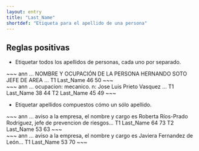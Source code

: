 ```yaml
---
layout: entry
title: "Last_Name"
shortdef: "Etiqueta para el apellido de una persona"
---
```


## Reglas positivas

* Etiquetar todos los apellidos de personas, cada uno por separado.

<div class="annotation-correct" markdown="1">
~~~ ann
... NOMBRE Y OCUPACIÓN DE LA PERSONA HERNANDO SOTO JEFE DE AREA …
T1 Last_Name 46 50 
~~~
</div>

<div class="annotation-correct" markdown="1">
~~~ ann
... ocupacion: mecanico. n: Jose Luis Prieto Vasquez …
T1 Last_Name 38 44 
T2 Last_Name 45 49 
~~~
</div>

* Etiquetar apellidos compuestos cómo un sólo apellido.

<div class="annotation-correct" markdown="1">
~~~ ann
... aviso a la empresa, el nombre y cargo es Roberta Ríos-Prado Rodríguez, jefe de prevencion de riesgos...
T1 Last_Name 64 73 
T2 Last_Name 53 63 
~~~
</div>

<div class="annotation-correct" markdown="1">
~~~ ann
... aviso a la empresa, el nombre y cargo es Javiera Fernandez de León...
T1 Last_Name 53 70 
~~~
</div>
